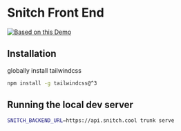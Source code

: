 # Snitch Front End

[![Based on this Demo](https://snitch.cool/)](https://snitch.cool/)

## Installation

globally install tailwindcss

```bash
npm install -g tailwindcss@^3
```

## Running the local dev server

```bash
SNITCH_BACKEND_URL=https://api.snitch.cool trunk serve
```
